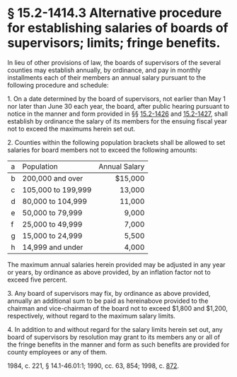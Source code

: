 # § 15.2-1414.3 Alternative procedure for establishing salaries of boards of supervisors; limits; fringe benefits.

<p>In lieu of other provisions of law, the boards of supervisors of the several counties may establish annually, by ordinance, and pay in monthly installments each of their members an annual salary pursuant to the following procedure and schedule:</p><p>1. On a date determined by the board of supervisors, not earlier than May 1 nor later than June 30 each year, the board, after public hearing pursuant to notice in the manner and form provided in §§ <a href='http://law.lis.virginia.gov/vacode/15.2-1426/'>15.2-1426</a> and <a href='http://law.lis.virginia.gov/vacode/15.2-1427/'>15.2-1427</a>, shall establish by ordinance the salary of its members for the ensuing fiscal year not to exceed the maximums herein set out.</p><p>2. Counties within the following population brackets shall be allowed to set salaries for board members not to exceed the following amounts:</p><table style="table-layout: auto;" data-mce-style="table-layout: auto;" class="mce-item-table"><tbody><tr style="border-bottom: black solid 1px;" data-mce-style="border-bottom: black solid 1px;"><td class="hiddenTable" style="vertical-align: top; margin-right: 4px;" data-mce-style="vertical-align: top; margin-right: 4px;">a</td><td>Population</td><td>Annual Salary</td></tr><tr><td class="hiddenTable" style="vertical-align: top; margin-right: 4px;" data-mce-style="vertical-align: top; margin-right: 4px;">b</td><td>200,000 and over</td><td indent="0" style="text-align: right;" data-mce-style="text-align: right;">$15,000</td></tr><tr><td class="hiddenTable" style="vertical-align: top; margin-right: 4px;" data-mce-style="vertical-align: top; margin-right: 4px;">c</td><td>105,000 to 199,999</td><td indent="0" style="text-align: right;" data-mce-style="text-align: right;">13,000</td></tr><tr><td class="hiddenTable" style="vertical-align: top; margin-right: 4px;" data-mce-style="vertical-align: top; margin-right: 4px;">d</td><td>80,000 to 104,999</td><td indent="0" style="text-align: right;" data-mce-style="text-align: right;">11,000</td></tr><tr><td class="hiddenTable" style="vertical-align: top; margin-right: 4px;" data-mce-style="vertical-align: top; margin-right: 4px;">e</td><td>50,000 to 79,999</td><td indent="0" style="text-align: right;" data-mce-style="text-align: right;">9,000</td></tr><tr><td class="hiddenTable" style="vertical-align: top; margin-right: 4px;" data-mce-style="vertical-align: top; margin-right: 4px;">f</td><td>25,000 to 49,999</td><td indent="0" style="text-align: right;" data-mce-style="text-align: right;">7,000</td></tr><tr><td class="hiddenTable" style="vertical-align: top; margin-right: 4px;" data-mce-style="vertical-align: top; margin-right: 4px;">g</td><td>15,000 to 24,999</td><td indent="0" style="text-align: right;" data-mce-style="text-align: right;">5,500</td></tr><tr><td class="hiddenTable" style="vertical-align: top; margin-right: 4px;" data-mce-style="vertical-align: top; margin-right: 4px;">h</td><td>14,999 and under</td><td indent="0" style="text-align: right;" data-mce-style="text-align: right;">4,000</td></tr></tbody></table><p>The maximum annual salaries herein provided may be adjusted in any year or years, by ordinance as above provided, by an inflation factor not to exceed five percent.</p><p>3. Any board of supervisors may fix, by ordinance as above provided, annually an additional sum to be paid as hereinabove provided to the chairman and vice-chairman of the board not to exceed $1,800 and $1,200, respectively, without regard to the maximum salary limits.</p><p>4. In addition to and without regard for the salary limits herein set out, any board of supervisors by resolution may grant to its members any or all of the fringe benefits in the manner and form as such benefits are provided for county employees or any of them.</p><p>1984, c. 221, § 14.1-46.01:1; 1990, cc. 63, 854; 1998, c. <a href='http://lis.virginia.gov/cgi-bin/legp604.exe?981+ful+CHAP0872'>872</a>.</p>